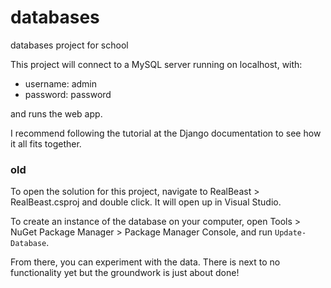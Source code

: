 # databases
databases project for school


This project will connect to a MySQL server running on localhost, with:
- username: admin
- password: password

and runs the web app. 

I recommend following the tutorial at the Django documentation to see how it all fits together. 


### old

To open the solution for this project, navigate to RealBeast > RealBeast.csproj and double click. It will open up in Visual Studio.

To create an instance of the database on your computer, open Tools > NuGet Package Manager > Package Manager Console, and run `Update-Database`.

From there, you can experiment with the data. There is next to no functionality yet but the groundwork is just about done!
